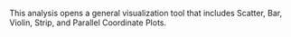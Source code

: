 This analysis opens a general visualization tool that includes Scatter, Bar, Violin, Strip, and Parallel Coordinate Plots.
